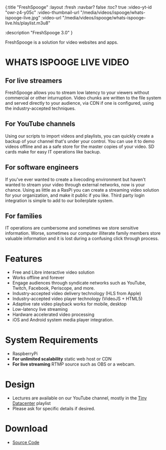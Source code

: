 {:title "FreshSpooge"
 :layout :fresh
 :navbar? false
 :toc? true
 :video-yt-id "owr-z4-y05c"
 :video-thumbnail-url "/media/videos/ispooge/whats-ispooge-live.jpg"
 :video-url           "/media/videos/ispooge/whats-ispooge-live.hls/playlist.m3u8" 
 
 :description "FreshSpooge 3.0"
 }

FreshSpooge is a solution for video websites and apps.

# WHATS ISPOOGE LIVE VIDEO

## For live streamers

FreshSpooge allows you to stream low latency to your viewers without commercial or other inturruption. Video chunks 
are written to the file system and served directly to your audience, via CDN if one is configured, using the industry-accepted 
techniques.

## For YouTube channels

Using our scripts to import videos and playlists, you can quickly create a backup of your channel that's under your control. You 
can use it to demo videos offline and as a safe store for the master copies of your video. SD cards make for easy IT operations 
like backup.

## For software engineers

If you've ever wanted to create a livecoding environment but haven't wanted to stream your video through external 
networks, now is your chance. Using as little as a RasPi you can create a streaming video solution for your organization,
and make it public if you like. Third party login integration is simple to add to our boilerplate system.

## For families

IT operations are cumbersome and sometimes we store sensitive information. Worse, sometimes our computer 
illiterate family members store valuable information and it is lost during a confusing click through process.

# Features

* Free and Libre interactive video solution
* Works offline and forever
* Engage audiences through syndicate networks such as YouTube, Twitch, Facebook, Periscope, and more.
* Industry-accepted video delivery technology (HLS from Apple)
* Industry-accepted video player technology (VideoJS + HTML5)
* Adaptive rate video playback works for mobile, desktop
* Low-latency live streaming
* Hardware accelerated video processing
* iOS and Android system media player integration.



# System Requirements

* RaspberryPi
* **For unlimited scalability** static web host or CDN
* **For live streaming** RTMP source such as OBS or a webcam.


# Design

* Lectures are available on our YouTube channel, mostly in the [Tiny Datacenter](https://www.youtube.com/watch?v=7rcR3zLaGxw&list=PLD5lYPY-uZpoEVzJkgE2ejlSk9uG2TRlP) playlist
* Please ask for specific details if desired.

# Download

* [Source Code](https://github.com/harlanji/ispooge)
